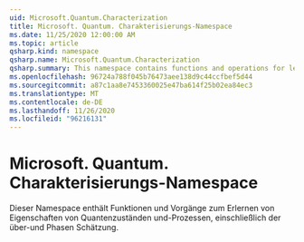 ```yaml
---
uid: Microsoft.Quantum.Characterization
title: Microsoft. Quantum. Charakterisierungs-Namespace
ms.date: 11/25/2020 12:00:00 AM
ms.topic: article
qsharp.kind: namespace
qsharp.name: Microsoft.Quantum.Characterization
qsharp.summary: This namespace contains functions and operations for learning properties of quantum states and processes, including tomography and phase estimation.
ms.openlocfilehash: 96724a788f045b76473aee138d9c44ccfbef5d44
ms.sourcegitcommit: a87c1aa8e7453360025e47ba614f25b02ea84ec3
ms.translationtype: MT
ms.contentlocale: de-DE
ms.lasthandoff: 11/26/2020
ms.locfileid: "96216131"
---
```

# <a name="microsoftquantumcharacterization-namespace"></a>Microsoft. Quantum. Charakterisierungs-Namespace

Dieser Namespace enthält Funktionen und Vorgänge zum Erlernen von Eigenschaften von Quantenzuständen und-Prozessen, einschließlich der über-und Phasen Schätzung.

